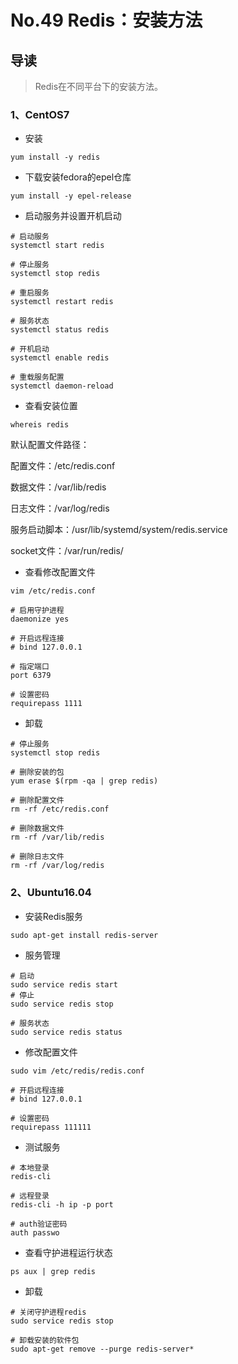 # No.49 Redis：安装方法

## 导读

> Redis在不同平台下的安装方法。

### 1、CentOS7

- 安装

```shell
yum install -y redis
```

- 下载安装fedora的epel仓库

```shell
yum install -y epel-release
```

- 启动服务并设置开机启动

```shell
# 启动服务
systemctl start redis

# 停止服务
systemctl stop redis

# 重启服务
systemctl restart redis

# 服务状态
systemctl status redis

# 开机启动
systemctl enable redis

# 重载服务配置
systemctl daemon-reload
```

- 查看安装位置

```shell
whereis redis
```

默认配置文件路径：

配置文件：/etc/redis.conf

数据文件：/var/lib/redis

日志文件：/var/log/redis

服务启动脚本：/usr/lib/systemd/system/redis.service

socket文件：/var/run/redis/

- 查看修改配置文件

```shell
vim /etc/redis.conf

# 启用守护进程
daemonize yes

# 开启远程连接
# bind 127.0.0.1

# 指定端口
port 6379

# 设置密码
requirepass 1111
```

- 卸载

```shell
# 停止服务
systemctl stop redis

# 删除安装的包
yum erase $(rpm -qa | grep redis)

# 删除配置文件
rm -rf /etc/redis.conf

# 删除数据文件
rm -rf /var/lib/redis

# 删除日志文件
rm -rf /var/log/redis
```

### 2、Ubuntu16.04

- 安装Redis服务

```shell
sudo apt-get install redis-server
```

- 服务管理

```shell
# 启动
sudo service redis start
# 停止
sudo service redis stop

# 服务状态
sudo service redis status
```

- 修改配置文件

```shell
sudo vim /etc/redis/redis.conf

# 开启远程连接
# bind 127.0.0.1

# 设置密码
requirepass 111111
```

- 测试服务

```shell
# 本地登录
redis-cli

# 远程登录
redis-cli -h ip -p port

# auth验证密码
auth passwo
```

- 查看守护进程运行状态

```shell
ps aux | grep redis
```

- 卸载

```shell
# 关闭守护进程redis
sudo service redis stop

# 卸载安装的软件包
sudo apt-get remove --purge redis-server*
```
